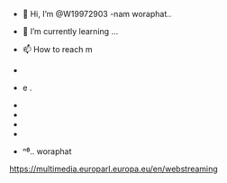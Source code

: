 - 👋 Hi, I’m @W19972903
-nam woraphat..
- 🌱 I’m currently learning ...

- 📫 How to reach m
- 
- e .
- 
- 
- 
- 
- ⁿᶿ..
woraphat
<!---
W19972903/W19972903 is a ✨ special ✨ repository because its `README.md` (this file) appears on your GitHub profile.
คุณสามารถคลิกลิงก์ดูตัวอย่างเพื่อดูการเปลี่ยนแปลงของคุณได้
--->
https://multimedia.europarl.europa.eu/en/webstreaming
